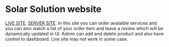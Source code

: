 # Solar Solution website

 [LIVE SITE]( https://solar-solution-64177.web.app/).
 [SERVER SITE]( https://github.com/Porgramming-Hero-web-course/complete-website-server-hasanrakibgit).
 In this site you can order avalaible services and you can also watch a list of your order item and leave a review which will be dynamically updated in UI.
 Admin can add and delete product and also have control to dashboard.
 Live site may not work in some case.

